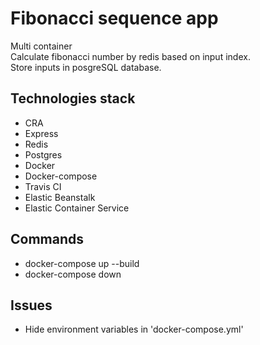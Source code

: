 # Fibonacci sequence app
Multi container\
Calculate fibonacci number by redis based on input index.\
Store inputs in posgreSQL database.

## Technologies stack
- CRA
- Express
- Redis
- Postgres
- Docker
- Docker-compose
- Travis CI
- Elastic Beanstalk
- Elastic Container Service

## Commands
- docker-compose up --build
- docker-compose down

## Issues
- Hide environment variables in 'docker-compose.yml'